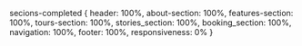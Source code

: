 secions-completed {
header: 100%,
about-section: 100%,
features-section: 100%,
tours-section: 100%,
stories_section: 100%,
booking_section: 100%,
navigation: 100%,
footer: 100%,
responsiveness: 0%
}
